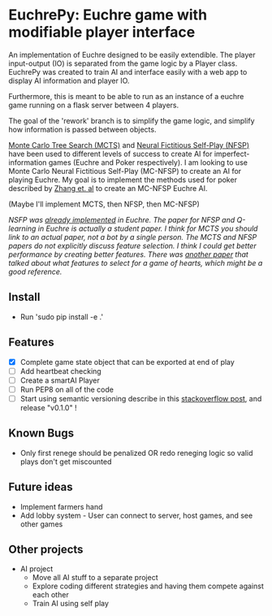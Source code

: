 # EuchrePy: Euchre game with modifiable player interface

An implementation of Euchre designed to be easily extendible. The player input-output (IO) is separated from the game logic by a Player class. EuchrePy was created to train AI and interface easily with a web app to display AI information and player IO.

Furthermore, this is meant to be able to run as an instance of a euchre game running on a flask server between 4 players.

The goal of the 'rework' branch is to simplify the game logic, and simplify how information is passed between objects.

[Monte Carlo Tree Search (MCTS)](https://github.com/matgrioni/Euchre-bot) and [Neural Fictitious Self-Play (NFSP)](https://arxiv.org/pdf/1603.01121.pdf) have been used to different levels of success to create AI for imperfect-information games (Euchre and Poker respectively). I am looking to use Monte Carlo Neural Fictitious Self-Play (MC-NFSP) to create an AI for playing Euchre. My goal is to implement the methods used for poker described by [Zhang et. al](https://arxiv.org/pdf/1903.09569.pdf) to create an MC-NFSP Euchre AI.

(Maybe I'll implement MCTS, then NFSP, then MC-NFSP)

*NSFP was [already implemented](https://github.com/elipugh/euchre) in Euchre. The paper for NFSP and Q-learning in Euchre is actually a student paper. I think for MCTS you should link to an actual paper, not a bot by a single person. The MCTS and NFSP papers do not explicitly discuss feature selection. I think I could get better performance by creating better features. There was [another paper](https://sites.ualberta.ca/~amw8/hearts.pdf) that talked about what features to select for a game of hearts, which might be a good reference.*


## Install
- Run 'sudo pip install -e .'

## Features
- [x] Complete game state object that can be exported at end of play
- [ ] Add heartbeat checking
- [ ] Create a smartAI Player
- [ ] Run PEP8 on all of the code
- [ ] Start using semantic versioning describe in this [stackoverflow post](https://stackoverflow.com/questions/37814286/how-to-manage-the-version-number-in-git), and release "v0.1.0" !

## Known Bugs
- Only first renege should be penalized OR redo reneging logic so valid plays don't get miscounted

## Future ideas
- Implement farmers hand
- Add lobby system - User can connect to server, host games, and see other games

## Other projects
- AI project
  - Move all AI stuff to a separate project
  - Explore coding different strategies and having them compete against each other
  - Train AI using self play

